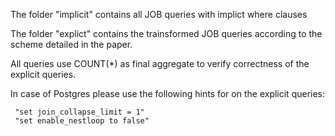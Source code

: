 The folder "implicit" contains all JOB queries with implict where clauses

The folder "explict" contains the trainsformed JOB queries according to the scheme detailed in the paper. 

All queries use COUNT(*) as final aggregate to verify correctness of the explicit queries.

In case of Postgres please use the following hints for on the explicit queries:

	 "set join_collapse_limit = 1"
	 "set enable_nestloop to false"
